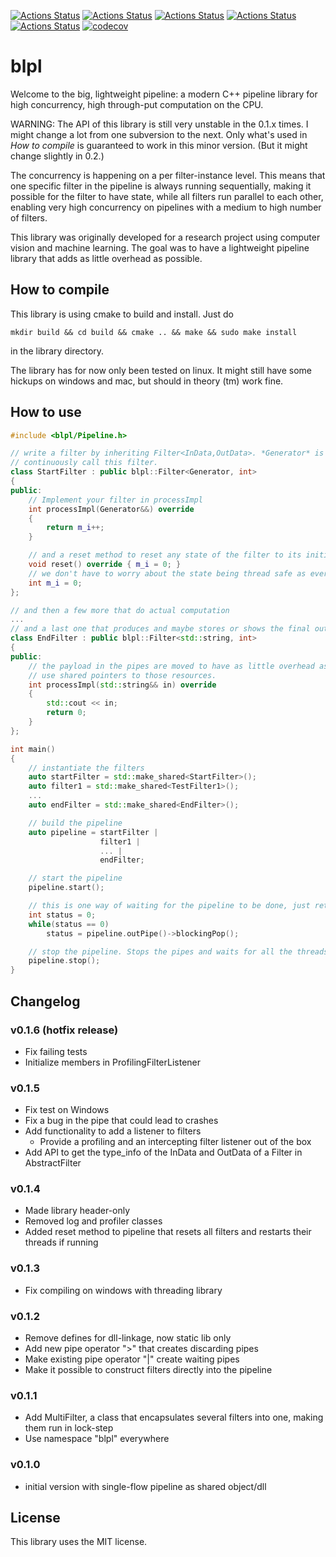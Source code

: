 [![Actions Status](https://github.com/jteuber/blpl/workflows/MacOS/badge.svg)](https://github.com/jteuber/blpl/actions)
[![Actions Status](https://github.com/jteuber/blpl/workflows/Windows/badge.svg)](https://github.com/jteuber/blpl/actions)
[![Actions Status](https://github.com/jteuber/blpl/workflows/Ubuntu/badge.svg)](https://github.com/jteuber/blpl/actions)
[![Actions Status](https://github.com/jteuber/blpl/workflows/Style/badge.svg)](https://github.com/jteuber/blpl/actions)
[![Actions Status](https://github.com/jteuber/blpl/workflows/Install/badge.svg)](https://github.com/jteuber/blpl/actions)
[![codecov](https://codecov.io/gh/jteuber/blpl/branch/master/graph/badge.svg)](https://codecov.io/gh/jteuber/blpl)

# blpl

Welcome to the big, lightweight pipeline: a modern C++ pipeline library for high concurrency, high through-put
computation on the CPU.

WARNING: The API of this library is still very unstable in the 0.1.x times. I might change a lot from one subversion to the next. Only what's used in *How to compile* is guaranteed to work in this minor version. (But it might change slightly in 0.2.)

The concurrency is happening on a per filter-instance level. This means that one specific filter in the pipeline is
 always running sequentially, making it possible for the filter to have state, while all filters run parallel to each
  other, enabling very high concurrency on pipelines with a medium to high number of filters.

This library was originally developed for a research project using computer vision and machine learning. The goal was
 to have a lightweight pipeline library that adds as little overhead as possible.

## How to compile

This library is using cmake to build and install. Just do
```shell script
mkdir build && cd build && cmake .. && make && sudo make install
```
in the library directory.

The library has for now only been tested on linux. It might still have some hickups on windows and mac, but should in theory (tm) work fine.

## How to use

```c++
#include <blpl/Pipeline.h>

// write a filter by inheriting Filter<InData,OutData>. *Generator* is a special type that tells the pipeline to
// continuously call this filter.
class StartFilter : public blpl::Filter<Generator, int>
{
public:
    // Implement your filter in processImpl
    int processImpl(Generator&&) override
    {
        return m_i++;
    }

    // and a reset method to reset any state of the filter to its initial state
    void reset() override { m_i = 0; }
    // we don't have to worry about the state being thread safe as every instance of this filter will run sequentially
    int m_i = 0;
};

// and then a few more that do actual computation
...
// and a last one that produces and maybe stores or shows the final output
class EndFilter : public blpl::Filter<std::string, int>
{
public:
    // the payload in the pipes are moved to have as little overhead as possible. If you need shared resources just
    // use shared pointers to those resources.
    int processImpl(std::string&& in) override
    {
        std::cout << in;
        return 0;
    }
};

int main()
{
    // instantiate the filters
    auto startFilter = std::make_shared<StartFilter>();
    auto filter1 = std::make_shared<TestFilter1>();
    ...
    auto endFilter = std::make_shared<EndFilter>();

    // build the pipeline
    auto pipeline = startFilter |
                    filter1 |
                    ... |
                    endFilter;

    // start the pipeline
    pipeline.start();

    // this is one way of waiting for the pipeline to be done, just return a status code in the last filter
    int status = 0;
    while(status == 0)
        status = pipeline.outPipe()->blockingPop();

    // stop the pipeline. Stops the pipes and waits for all the threads to finish up their last computation
    pipeline.stop();
}
```


## Changelog

### v0.1.6 (hotfix release)

* Fix failing tests
* Initialize members in ProfilingFilterListener

### v0.1.5

* Fix test on Windows
* Fix a bug in the pipe that could lead to crashes
* Add functionality to add a listener to filters
  * Provide a profiling and an intercepting filter listener out of the box
* Add API to get the type_info of the InData and OutData of a Filter in AbstractFilter

### v0.1.4

* Made library header-only
* Removed log and profiler classes
* Added reset method to pipeline that resets all filters and restarts their threads if running

### v0.1.3

* Fix compiling on windows with threading library

### v0.1.2

* Remove defines for dll-linkage, now static lib only
* Add new pipe operator ">" that creates discarding pipes
* Make existing pipe operator "|" create waiting pipes
* Make it possible to construct filters directly into the pipeline

### v0.1.1

* Add MultiFilter, a class that encapsulates several filters into one, making them run in lock-step
* Use namespace "blpl" everywhere

### v0.1.0

* initial version with single-flow pipeline as shared object/dll


## License

This library uses the MIT license.
